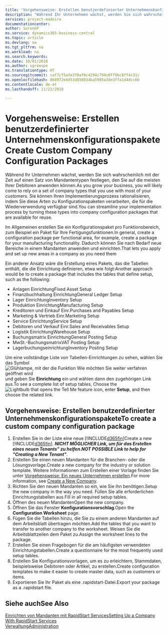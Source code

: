 ```yaml
---
title: 'Vorgehensweise: Erstellen benutzerdefinierter Unternehmenskonfigurationspakete | Microsoft Docs'
description: "Während Ihr Unternehmen wächst, werden Sie sich wahrscheinlich mit der Zeit auf einen Satz von Mandantentypen festlegen, den Sie auf die meisten Ihrer Debitoren anwenden können. Sie können Ihren Implementierungsprozess rationalisieren, indem Sie diese Arten zu Konfigurationspaketen verarbeiten, die für die Wiederverwendung verfügbar sind."
services: project-madeira
documentationcenter: 
author: SorenGP
ms.service: dynamics365-business-central
ms.topic: article
ms.devlang: na
ms.tgt_pltfrm: na
ms.workload: na
ms.search.keywords: 
ms.date: 10/01/2018
ms.author: sgroespe
ms.translationtype: HT
ms.sourcegitcommit: caf7cf5afe370af0c4294c794c0ff9bc8ff4c31c
ms.openlocfilehash: 868972e4d53d858834ba5985a3de3ffa1d4dcc6b
ms.contentlocale: de-at
ms.lasthandoff: 11/22/2018

---
```

# <a name="create-custom-company-configuration-packages"></a><span data-ttu-id="1329c-104">Vorgehensweise: Erstellen benutzerdefinierter Unternehmenskonfigurationspakete</span><span class="sxs-lookup"><span data-stu-id="1329c-104">Create Custom Company Configuration Packages</span></span>
<span data-ttu-id="1329c-105">Während Ihr Unternehmen wächst, werden Sie sich wahrscheinlich mit der Zeit auf einen Satz von Mandantentypen festlegen, den Sie auf die meisten Ihrer Debitoren anwenden können.</span><span class="sxs-lookup"><span data-stu-id="1329c-105">As you grow your business, you will likely come to rely on a set of company types that you use with most of your customers.</span></span> <span data-ttu-id="1329c-106">Sie können Ihren Implementierungsprozess rationalisieren, indem Sie diese Arten zu Konfigurationspaketen verarbeiten, die für die Wiederverwendung verfügbar sind.</span><span class="sxs-lookup"><span data-stu-id="1329c-106">You can streamline your implementation process by turning these types into company configuration packages that are available for reuse.</span></span>  

<span data-ttu-id="1329c-107">Im Allgemeinen erstellen Sie ein Konfigurationspaket pro Funktionsbereich, zum Beispiel ein Paket für Ihre Fertigungsfunktionen.</span><span class="sxs-lookup"><span data-stu-id="1329c-107">In general, create a configuration package per functional area, for example, create a package for your manufacturing functionality.</span></span> <span data-ttu-id="1329c-108">Dadurch können Sie nach Bedarf neue Bereiche in einem Mandanten anwenden und einrichten.</span><span class="sxs-lookup"><span data-stu-id="1329c-108">That lets you apply and set up new areas in a company as you need them</span></span>  

<span data-ttu-id="1329c-109">Ein anderer Ansatz wäre die Erstellung eines Pakets, das die Tabellen enthält, die die Einrichtung definieren, etwa wie folgt:</span><span class="sxs-lookup"><span data-stu-id="1329c-109">Another approach would be to create a package that includes the tables that define setup, such as the following:</span></span>  

-   <span data-ttu-id="1329c-110">Anlagen Einrichtung</span><span class="sxs-lookup"><span data-stu-id="1329c-110">Fixed Asset Setup</span></span>  
-   <span data-ttu-id="1329c-111">Finanzbuchhaltung Einrichtung</span><span class="sxs-lookup"><span data-stu-id="1329c-111">General Ledger Setup</span></span>  
-   <span data-ttu-id="1329c-112">Lager Einrichtung</span><span class="sxs-lookup"><span data-stu-id="1329c-112">Inventory Setup</span></span>  
-   <span data-ttu-id="1329c-113">Produktion Einrichtung</span><span class="sxs-lookup"><span data-stu-id="1329c-113">Manufacturing Setup</span></span>  
-   <span data-ttu-id="1329c-114">Kreditoren und Einkauf Einr.</span><span class="sxs-lookup"><span data-stu-id="1329c-114">Purchases and Payables Setup</span></span>  
-   <span data-ttu-id="1329c-115">Marketing & Vertrieb Einr.</span><span class="sxs-lookup"><span data-stu-id="1329c-115">Marketing Setup</span></span>  
-   <span data-ttu-id="1329c-116">Service Einrichtung</span><span class="sxs-lookup"><span data-stu-id="1329c-116">Service Setup</span></span>  
-   <span data-ttu-id="1329c-117">Debitoren und Verkauf Einr.</span><span class="sxs-lookup"><span data-stu-id="1329c-117">Sales and Receivables Setup</span></span>  
-   <span data-ttu-id="1329c-118">Logistik Einrichtung</span><span class="sxs-lookup"><span data-stu-id="1329c-118">Warehouse Setup</span></span>  
-   <span data-ttu-id="1329c-119">Buchungsmatrix Einrichtung</span><span class="sxs-lookup"><span data-stu-id="1329c-119">General Posting Setup</span></span>  
-   <span data-ttu-id="1329c-120">MwSt.-Buchungsmatrix</span><span class="sxs-lookup"><span data-stu-id="1329c-120">VAT Posting Setup</span></span>  
-   <span data-ttu-id="1329c-121">Lagerbuchungseinrichtung</span><span class="sxs-lookup"><span data-stu-id="1329c-121">Inventory Posting Setup</span></span>  

<span data-ttu-id="1329c-122">Um eine vollständige Liste von Tabellen-Einrichtungen zu sehen, wählen Sie das Symbol ![Glühlampe, mit der die Funktion Wie möchten Sie weiter verfahren geöffnet wird](media/ui-search/search_small.png "Wie möchten Sie weiter verfahren") und geben Sie **Einrichtung** ein und wählen dann den zugehörigen Link aus.</span><span class="sxs-lookup"><span data-stu-id="1329c-122">To see a complete list of setup tables, Choose the ![Lightbulb that opens the Tell Me feature](media/ui-search/search_small.png "Tell me what you want to do") icon, enter **Setup**, and then choose the related link.</span></span>  

## <a name="to-create-a-custom-company-configuration-package"></a><span data-ttu-id="1329c-123">Vorgehensweise: Erstellen benutzerdefinierter Unternehmenskonfigurationspakete</span><span class="sxs-lookup"><span data-stu-id="1329c-123">To create a custom company configuration package</span></span>  
1.  <span data-ttu-id="1329c-124">Erstellen Sie in der Liste eine neue [!INCLUDE[d365fin](includes/d365fin_md.md)]</span><span class="sxs-lookup"><span data-stu-id="1329c-124">Create a new [!INCLUDE[d365fin](includes/d365fin_md.md)].</span></span> <span data-ttu-id="1329c-125">***NICHT MÖGLICHER Link, um für das Erstellen eines neuen Tenants" zu helfen***.</span><span class="sxs-lookup"><span data-stu-id="1329c-125">***NOT POSSIBLE Link to help for "Creating a New Tenant"***.</span></span>   
2.  <span data-ttu-id="1329c-126">Erstellen Sie einen neuen Mandanten für die Branchen- oder die Lösungsvorlage.</span><span class="sxs-lookup"><span data-stu-id="1329c-126">Create a new company for the industry or solution template.</span></span> <span data-ttu-id="1329c-127">Weitere Informationen zum Erstellen einer Vorlage finden Sie unter [Vorgehensweise: Ein neues Unternehmen  erstellen](admin-how-to-create-a-new-company.md).</span><span class="sxs-lookup"><span data-stu-id="1329c-127">For more information, see [Create a New Company](admin-how-to-create-a-new-company.md).</span></span>  
3.  <span data-ttu-id="1329c-128">Richten Sie den neuen Mandanten so ein, wie Sie ihn benötigen.</span><span class="sxs-lookup"><span data-stu-id="1329c-128">Setup the new company in the way you need.</span></span> <span data-ttu-id="1329c-129">Füllen Sie alle erforderlichen Einrichtungstabellen aus.</span><span class="sxs-lookup"><span data-stu-id="1329c-129">Fill in all required setup tables.</span></span>  
4.  <span data-ttu-id="1329c-130">Öffnen des neuen Mandanten</span><span class="sxs-lookup"><span data-stu-id="1329c-130">Open the new company.</span></span>
5. <span data-ttu-id="1329c-131">Öffnen Sie das Fenster **Konfigurationsvorschlag**.</span><span class="sxs-lookup"><span data-stu-id="1329c-131">Open the **Configuration Worksheet** page.</span></span>  
6.  <span data-ttu-id="1329c-132">Fügen Sie die Tabellen hinzu, die Sie zu einem anderen Mandanten auf dem Arbeitsblatt übertragen möchten.</span><span class="sxs-lookup"><span data-stu-id="1329c-132">Add the tables that you want to transfer to another company to the worksheet.</span></span> <span data-ttu-id="1329c-133">Weisen Sie die Arbeitsblattzeilen dem Paket zu.</span><span class="sxs-lookup"><span data-stu-id="1329c-133">Assign the worksheet lines to the package.</span></span>  
7.  <span data-ttu-id="1329c-134">Erstellen Sie einen Fragebogen für die am häufigsten verwendeten Einrichtungstabellen.</span><span class="sxs-lookup"><span data-stu-id="1329c-134">Create a questionnaire for the most frequently used setup tables.</span></span>  
8.  <span data-ttu-id="1329c-135">Erstellen Sie Konfigurationsvorlagen, um es zu erleichtern, Stammdaten, beispielsweise Debitoren oder Artikel, zu erstellen.</span><span class="sxs-lookup"><span data-stu-id="1329c-135">Create configuration templates to make it easier to create master data, such as customers or items.</span></span>  
9.  <span data-ttu-id="1329c-136">Exportieren Sie Ihr Paket als eine .rapidstart-Datei.</span><span class="sxs-lookup"><span data-stu-id="1329c-136">Export your package as a .rapidstart file.</span></span>  

## <a name="see-also"></a><span data-ttu-id="1329c-137">Siehe auch</span><span class="sxs-lookup"><span data-stu-id="1329c-137">See Also</span></span>  
[<span data-ttu-id="1329c-138">Einrichten von Mandanten mit RapidStart Services</span><span class="sxs-lookup"><span data-stu-id="1329c-138">Setting Up a Company With RapidStart Services</span></span>](admin-set-up-a-company-with-rapidstart.md)  
[<span data-ttu-id="1329c-139">Verwaltung</span><span class="sxs-lookup"><span data-stu-id="1329c-139">Administration</span></span>](admin-setup-and-administration.md)

